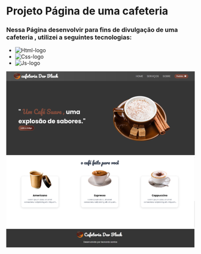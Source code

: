 <h1>Projeto Página de uma cafeteria </h1>

<h3> Nessa Página desenvolvir para fins de divulgação de uma cafeteria , utilizei a seguintes tecnologias:</h3>

- <img src="https://img.shields.io/badge/HTML5-E34F26?style=for-the-badge&logo=html5&logoColor=white" alt="Html-logo"/>
- <img src="https://img.shields.io/badge/CSS3-1572B6?style=for-the-badge&logo=css3&logoColor=white" alt="Css-logo"/>
- <img src="https://img.shields.io/badge/JavaScript-F7DF1E?style=for-the-badge&logo=javascript&logoColor=black" alt="Js-logo"/>


<img src= "https://github.com/leonardosantos10/Dev-coffee/blob/main/imgs/img-desktop1.png?raw=true"/>
<br>
<img src= "https://github.com/leonardosantos10/Dev-coffee/blob/main/imgs/img-desktop-2.png?raw=true"/>
<br>
<img src= "https://github.com/leonardosantos10/Dev-coffee/blob/main/imgs/img-desktop3.png?raw=true"/>
<br>
